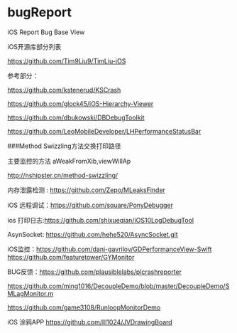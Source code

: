 # bugReport

iOS Report Bug Base View 

iOS开源库部分列表

https://github.com/Tim9Liu9/TimLiu-iOS

参考部分：

https://github.com/kstenerud/KSCrash


https://github.com/glock45/iOS-Hierarchy-Viewer

https://github.com/dbukowski/DBDebugToolkit

https://github.com/LeoMobileDeveloper/LHPerformanceStatusBar

###Method Swizzling方法交换打印路径

主要监控的方法 aWeakFromXib,viewWillAp

http://nshipster.cn/method-swizzling/

内存泄露检测 : https://github.com/Zepo/MLeaksFinder

iOS 远程调试：https://github.com/square/PonyDebugger

ios 打印日志:https://github.com/shixueqian/iOS10LogDebugTool

AsynSocket: https://github.com/hehe520/AsyncSocket.git

iOS监控：https://github.com/dani-gavrilov/GDPerformanceView-Swift
https://github.com/featuretower/GYMonitor

BUG反馈：https://github.com/plausiblelabs/plcrashreporter

https://github.com/ming1016/DecoupleDemo/blob/master/DecoupleDemo/SMLagMonitor.m

https://github.com/game3108/RunloopMonitorDemo


iOS 涂鸦APP
https://github.com/lll1024/JVDrawingBoard